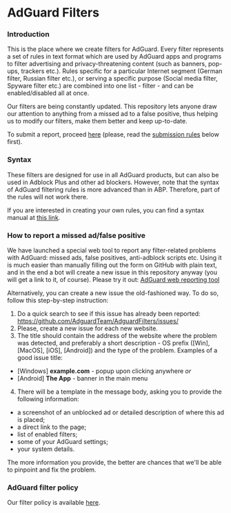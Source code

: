 # AdGuard Filters

### Introduction

This is the place where we create filters for AdGuard. Every filter represents a set of rules in text format which are used by AdGuard apps and programs to filter advertising and privacy-threatening content (such as banners, pop-ups, trackers etc.). Rules specific for a particular Internet segment (German filter, Russian filter etc.), or serving a specific purpose (Social media filter, Spyware filter etc.) are combined into one list - filter - and can be enabled/disabled all at once.

Our filters are being constantly updated. This repository lets anyone draw our attention to anything from a missed ad to a false positive, thus helping us to modify our filters, make them better and keep up-to-date.

To submit a report, proceed [here](https://github.com/AdguardTeam/AdguardFilters/issues) (please, read the [submission rules](https://github.com/AdguardTeam/AdguardFilters#how-to-report-a-missed-adfalse-positive) below first).

### Syntax

These filters are designed for use in all AdGuard products, but can also be used in Adblock Plus and other ad blockers. However, note that the syntax of AdGuard filtering rules is more advanced than in ABP. Therefore, part of the rules will not work there.

If you are interested in creating your own rules, you can find a syntax manual at [this link](https://kb.adguard.com/general/how-to-create-your-own-ad-filters).

### How to report a missed ad/false positive

We have launched a special web tool to report any filter-related problems with AdGuard: missed ads, false positives, anti-adblock scripts etc. Using it is much easier than manually filling out the form on GitHub with plain text, and in the end a bot will create a new issue in this repository anyway (you will get a link to it, of course). Please try it out: [AdGuard web reporting tool](https://reports.adguard.com/new_issue.html)

Alternatively, you can create a new issue the old-fashioned way. To do so, follow this step-by-step instruction:

1. Do a quick search to see if this issue has already been reported: https://github.com/AdguardTeam/AdguardFilters/issues/
2. Please, create a new issue for each new website.
3. The title should contain the address of the website where the problem was detected, and preferably a short description - OS prefix ([Win], [MacOS], [iOS], [Android]) and the type of the problem.
Examples of a good issue title: 
  - [Windows] **example.com** - popup upon clicking anywhere *or*
  - [Android] **The App** - banner in the main menu
4. There will be a template in the message body, asking you to provide the following information:
  - a screenshot of an unblocked ad or detailed description of where this ad is placed;
  - a direct link to the page; 
  - list of enabled filters;
  - some of your AdGuard settings;
  - your system details.

The more information you provide, the better are chances that we'll be able to pinpoint and fix the problem.  
  
### AdGuard filter policy

Our filter policy is available [here](https://kb.adguard.com/en/general/adguard-filter-policy).
